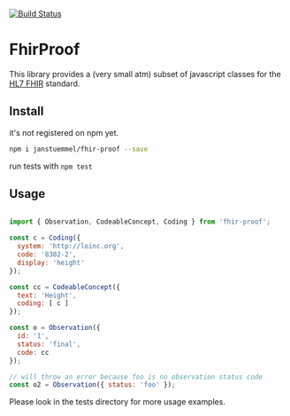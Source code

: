 [![Build Status](https://travis-ci.org/janstuemmel/fhir-proof.svg?branch=master)](https://travis-ci.org/janstuemmel/fhir-proof)

# FhirProof

This library provides a (very small atm) subset of javascript classes for the [HL7 FHIR][fhir] standard.

## Install

it's not registered on npm yet.

```sh
npm i janstuemmel/fhir-proof --save
```

run tests with `npm test`

## Usage

```js

import { Observation, CodeableConcept, Coding } from 'fhir-proof';

const c = Coding({
  system: 'http://loinc.org',
  code: '8302-2',
  display: 'height'
});

const cc = CodeableConcept({
  text: 'Height',
  coding: [ c ]
});

const o = Observation({
  id: '1',
  status: 'final',
  code: cc
});

// will throw an error because foo is no observation status code
const o2 = Observation({ status: 'foo' });

```

Please look in the tests directory for more usage examples.


[fhir]: https://www.hl7.org/fhir/
